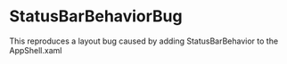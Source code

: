 # StatusBarBehaviorBug

This reproduces a layout bug caused by adding StatusBarBehavior to the AppShell.xaml